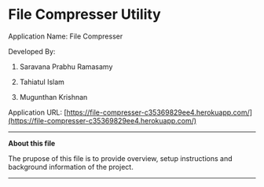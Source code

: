 # File Compresser Utility

Application Name: File Compresser

Developed By:

1. Saravana Prabhu Ramasamy

2. Tahiatul Islam

3. Mugunthan Krishnan

Application URL: [https://file-compresser-c35369829ee4.herokuapp.com/](https://file-compresser-c35369829ee4.herokuapp.com/)

---

**About this file**

The prupose of this file is to provide overview, setup instructions and background information of the project. 

---
